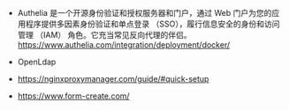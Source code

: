 - Authelia 是一个开源身份验证和授权服务器和门户，通过 Web 门户为您的应用程序提供多因素身份验证和单点登录 （SSO），履行信息安全的身份和访问管理 （IAM） 角色。它充当常见反向代理的伴侣。
https://www.authelia.com/integration/deployment/docker/

- OpenLdap

- https://nginxproxymanager.com/guide/#quick-setup


- https://www.form-create.com/
